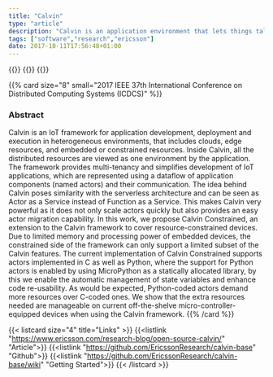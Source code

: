 ```yaml
---
title: "Calvin"
type: "article"
description: "Calvin is an application environment that lets things talk to things. It comprises of both a development framework for IoT application developers, and a runtime environment which handles the running application. Calvin is based on the fundamental idea that application development should be simple and fun. There should be no unnecessary impediments between an idea and its implementation, and an app developer should not have to worry about communication protocols or hardware specifics (but will not stop you from doing it if you want to.)"
tags: ["software","research","ericsson"]
date: 2017-10-11T17:56:48+01:00
---
```


{{<card size="4" small="Github" style="info">}}
{{<description>}}
{{</card>}}

{{% card size="8" small="2017 IEEE 37th International Conference on Distributed Computing Systems (ICDCS)" %}}
### Abstract
Calvin is an IoT framework for application development, deployment and execution in heterogeneous environments, that includes clouds, edge resources, and embedded or constrained resources. Inside Calvin, all the distributed resources are viewed as one environment by the application. The framework provides multi-tenancy and simplifies development of IoT applications, which are represented using a dataflow of application components (named actors) and their communication. The idea behind Calvin poses similarity with the serverless architecture and can be seen as Actor as a Service instead of Function as a Service. This makes Calvin very powerful as it does not only scale actors quickly but also provides an easy actor migration capability. In this work, we propose Calvin Constrained, an extension to the Calvin framework to cover resource-constrained devices. Due to limited memory and processing power of embedded devices, the constrained side of the framework can only support a limited subset of the Calvin features. The current implementation of Calvin Constrained supports actors implemented in C as well as Python, where the support for Python actors is enabled by using MicroPython as a statically allocated library, by this we enable the automatic management of state variables and enhance code re-usability. As would be expected, Python-coded actors demand more resources over C-coded ones. We show that the extra resources needed are manageable on current off-the-shelve micro-controller-equipped devices when using the Calvin framework.
{{% /card %}}

{{< listcard size="4" title="Links" >}}
    {{<listlink "https://www.ericsson.com/research-blog/open-source-calvin/" "Article">}}
    {{<listlink "https://github.com/EricssonResearch/calvin-base" "Github">}}
    {{<listlink "https://github.com/EricssonResearch/calvin-base/wiki" "Getting Started">}}
{{< /listcard >}}